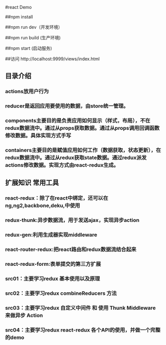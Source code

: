 #react Demo

##npm install

##npm run dev（开发环境）

##npm run build (生产环境)

##npm start (启动服务)

##访问 http://localhost:9999/views/index.html

## 目录介绍

### actions放用户行为
### reducer是返回应用要使用的数据，由store统一管理。
### components主要目的是负责应用如何显示（样式，布局），不在redux数据流中。通过从props获取数据。通过从props调用回调函数修改数据。具体实现方式手写
### containers主要目的是赋值应用如何工作（数据获取，状态更新），在redux数据流中。通过从redux获取state数据。通过redux派发actions修改数据。实现方式由react-redux生成。

## 扩展知识 常用工具
### react-redux：除了在react中绑定，还可以在ng,ng2,backbone,deku,中使用
### redux-thunk:异步数据流，用于发送ajax，实现异步action
### redux-gen:利用生成器实现middleware
### react-router-redux:把react路由和redux数据流结合起来
### react-redux-form:表单提交的第三方扩展


### src01：主要学习redux 基本使用以及原理
### src02：主要学习redux combineReducers 方法
### src03：主要学习redux 自定义中间件 和 使用 Thunk Middleware 来做异步 Action
### src04：主要学习redux  react-redux 各个API的使用，并做一个完整的demo
